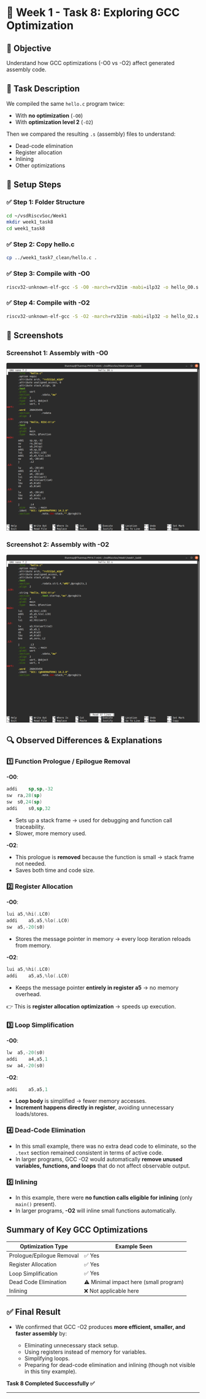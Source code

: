 
# 🚀 Week 1 - Task 8: Exploring GCC Optimization

## 🎯 Objective

Understand how GCC optimizations (-O0 vs -O2) affect generated assembly code.

## 📝 Task Description

We compiled the same `hello.c` program twice:

- With **no optimization** (`-O0`)
- With **optimization level 2** (`-O2`)

Then we compared the resulting `.s` (assembly) files to understand:

- Dead-code elimination
- Register allocation
- Inlining
- Other optimizations

## 🧱 Setup Steps

### ✅ Step 1: Folder Structure

```bash
cd ~/vsdRiscvSoc/Week1
mkdir week1_task8
cd week1_task8
```

### ✅ Step 2: Copy hello.c

```bash
cp ../week1_task7_clean/hello.c .
```

### ✅ Step 3: Compile with -O0

```bash
riscv32-unknown-elf-gcc -S -O0 -march=rv32im -mabi=ilp32 -o hello_O0.s hello.c
```

### ✅ Step 4: Compile with -O2

```bash
riscv32-unknown-elf-gcc -S -O2 -march=rv32im -mabi=ilp32 -o hello_O2.s hello.c
```

## 📸 Screenshots

### Screenshot 1: Assembly with -O0

![hello_O0.s Screenshot](screenshots/hello_O0.png)

### Screenshot 2: Assembly with -O2

![hello_O2.s Screenshot](screenshots/hello_O2.png)

## 🔍 Observed Differences & Explanations

### 1️⃣ Function Prologue / Epilogue Removal

**-O0**:

```asm
addi	sp,sp,-32
sw	ra,28(sp)
sw	s0,24(sp)
addi	s0,sp,32
```

- Sets up a stack frame → used for debugging and function call traceability.
- Slower, more memory used.

**-O2**:

- This prologue is **removed** because the function is small → stack frame not needed.
- Saves both time and code size.

### 2️⃣ Register Allocation

**-O0**:

```asm
lui	a5,%hi(.LC0)
addi	a5,a5,%lo(.LC0)
sw	a5,-20(s0)
```

- Stores the message pointer in memory → every loop iteration reloads from memory.

**-O2**:

```asm
lui	a5,%hi(.LC0)
addi	a5,a5,%lo(.LC0)
```

- Keeps the message pointer **entirely in register a5** → no memory overhead.

👉 This is **register allocation optimization** → speeds up execution.

### 3️⃣ Loop Simplification

**-O0**:

```asm
lw	a5,-20(s0)
addi	a4,a5,1
sw	a4,-20(s0)
```

**-O2**:

```asm
addi	a5,a5,1
```

- **Loop body** is simplified → fewer memory accesses.
- **Increment happens directly in register**, avoiding unnecessary loads/stores.

### 4️⃣ Dead-Code Elimination

- In this small example, there was no extra dead code to eliminate, so the `.text` section remained consistent in terms of active code.
- In larger programs, GCC -O2 would automatically **remove unused variables, functions, and loops** that do not affect observable output.

### 5️⃣ Inlining

- In this example, there were **no function calls eligible for inlining** (only `main()` present).
- In larger programs, **-O2** will inline small functions automatically.

## Summary of Key GCC Optimizations

| Optimization Type        | Example Seen |
|-------------------------|--------------|
| Prologue/Epilogue Removal | ✅ Yes |
| Register Allocation      | ✅ Yes |
| Loop Simplification      | ✅ Yes |
| Dead Code Elimination    | ⚠️ Minimal impact here (small program) |
| Inlining                 | ❌ Not applicable here |

## ✅ Final Result

- We confirmed that GCC -O2 produces **more efficient, smaller, and faster assembly** by:

  - Eliminating unnecessary stack setup.
  - Using registers instead of memory for variables.
  - Simplifying loops.
  - Preparing for dead-code elimination and inlining (though not visible in this tiny example).

**Task 8 Completed Successfully ✅**

---

